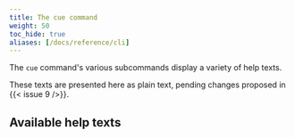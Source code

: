 ```yaml
---
title: The cue command
weight: 50
toc_hide: true
aliases: [/docs/reference/cli]
---
```


The `cue` command's various subcommands display a variety of help texts.

These texts are presented here as plain text, pending changes proposed in
{{< issue 9 />}}.

## Available help texts
